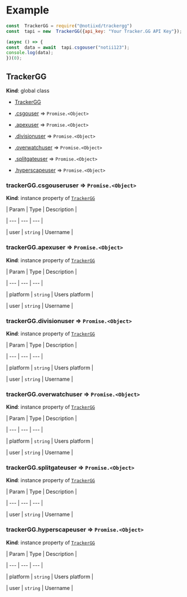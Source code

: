 
<a  name="TrackerGG"></a>

 # Example
```javascript
const  TrackerGG = require("@notiixd/trackergg")
const  tapi = new  TrackerGG({api_key: "Your Tracker.GG API Key"});

(async () => {
const  data = await  tapi.csgouser("notii123");
console.log(data);
})(0);
```

## TrackerGG

**Kind**: global class

  

*  [TrackerGG](#TrackerGG)

*  [.csgouser](#TrackerGG+csgo) ⇒ <code>Promise.&lt;Object&gt;</code>

*  [.apexuser](#TrackerGG+apex) ⇒ <code>Promise.&lt;Object&gt;</code>

*  [.divisionuser](#TrackerGG+division) ⇒ <code>Promise.&lt;Object&gt;</code>

*  [.overwatchuser](#TrackerGG+overwatch) ⇒ <code>Promise.&lt;Object&gt;</code>

*  [.splitgateuser](#TrackerGG+splitgate) ⇒ <code>Promise.&lt;Object&gt;</code>

*  [.hyperscapeuser](#TrackerGG+hyperscape) ⇒ <code>Promise.&lt;Object&gt;</code>

  

<a  name="TrackerGG+csgo"></a>

  

### trackerGG.csgouseruser ⇒ <code>Promise.&lt;Object&gt;</code>

**Kind**: instance property of [<code>TrackerGG</code>](#TrackerGG)

  

| Param | Type | Description |

| --- | --- | --- |

| user | <code>string</code> | Username |

  

<a  name="TrackerGG+apex"></a>

  

### trackerGG.apexuser ⇒ <code>Promise.&lt;Object&gt;</code>

**Kind**: instance property of [<code>TrackerGG</code>](#TrackerGG)

  

| Param | Type | Description |

| --- | --- | --- |

| platform | <code>string</code> | Users platform |

| user | <code>string</code> | Username |

  

<a  name="TrackerGG+division"></a>

  

### trackerGG.divisionuser ⇒ <code>Promise.&lt;Object&gt;</code>

**Kind**: instance property of [<code>TrackerGG</code>](#TrackerGG)

  

| Param | Type | Description |

| --- | --- | --- |

| platform | <code>string</code> | Users platform |

| user | <code>string</code> | Username |

  

<a  name="TrackerGG+overwatch"></a>

  

### trackerGG.overwatchuser ⇒ <code>Promise.&lt;Object&gt;</code>

**Kind**: instance property of [<code>TrackerGG</code>](#TrackerGG)

  

| Param | Type | Description |

| --- | --- | --- |

| platform | <code>string</code> | Users platform |

| user | <code>string</code> | Username |

  

<a  name="TrackerGG+splitgate"></a>

  

### trackerGG.splitgateuser ⇒ <code>Promise.&lt;Object&gt;</code>

**Kind**: instance property of [<code>TrackerGG</code>](#TrackerGG)

  

| Param | Type | Description |

| --- | --- | --- |

| user | <code>string</code> | Username |

  

<a  name="TrackerGG+hyperscape"></a>

  

### trackerGG.hyperscapeuser ⇒ <code>Promise.&lt;Object&gt;</code>

**Kind**: instance property of [<code>TrackerGG</code>](#TrackerGG)

  

| Param | Type | Description |

| --- | --- | --- |

| platform | <code>string</code> | Users platform |

| user | <code>string</code> | Username |
